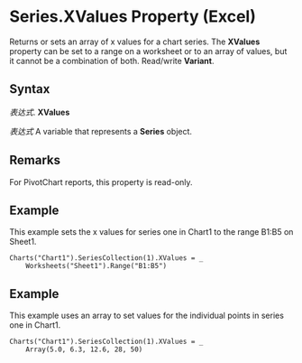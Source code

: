 
# Series.XValues Property (Excel)

Returns or sets an array of x values for a chart series. The  **XValues** property can be set to a range on a worksheet or to an array of values, but it cannot be a combination of both. Read/write **Variant**.


## Syntax

 _表达式_. **XValues**

 _表达式_ A variable that represents a **Series** object.


## Remarks

For PivotChart reports, this property is read-only.


## Example

This example sets the x values for series one in Chart1 to the range B1:B5 on Sheet1.


```
Charts("Chart1").SeriesCollection(1).XValues = _
    Worksheets("Sheet1").Range("B1:B5")
```


## Example

This example uses an array to set values for the individual points in series one in Chart1.


```
Charts("Chart1").SeriesCollection(1).XValues = _
    Array(5.0, 6.3, 12.6, 28, 50)
```

